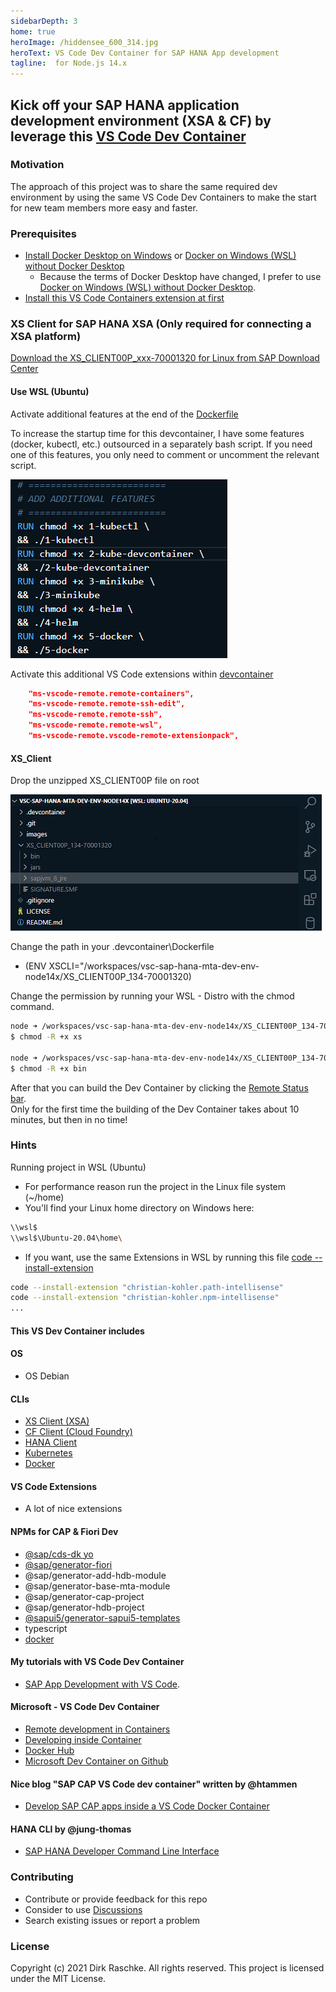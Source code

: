 ```yaml
---
sidebarDepth: 3
home: true                 
heroImage: /hiddensee_600_314.jpg
heroText: VS Code Dev Container for SAP HANA App development
tagline:  for Node.js 14.x
---
```


## Kick off your SAP HANA application development environment (XSA & CF) by leverage this [VS Code Dev Container](https://github.com/draschke/vsc-sap-hana-mta-dev-env-node14x/tree/master/.devcontainer)

### Motivation

The approach of this project was to share the same required dev environment by using the same VS Code Dev Containers to make the start for new team members more easy and faster.

### Prerequisites

- [Install Docker Desktop on Windows](https://docs.docker.com/docker-for-windows/install/) or [Docker on Windows (WSL) without Docker Desktop](https://dev.to/bowmanjd/install-docker-on-windows-wsl-without-docker-desktop-34m9)
  - Because the terms of Docker Desktop have changed, I prefer to use [Docker on Windows (WSL) without Docker Desktop](https://dev.to/bowmanjd/install-docker-on-windows-wsl-without-docker-desktop-34m9).
- [Install this VS Code Containers extension at first](https://code.visualstudio.com/docs/remote/containers-tutorial#_install-the-extension)

### XS Client for SAP HANA XSA (Only required for connecting a XSA platform)

[Download the XS_CLIENT00P_xxx-70001320 for Linux from SAP Download Center](https://launchpad.support.sap.com/#/softwarecenter/template/products/related/_APP=00200682500000001943&_EVENT=DISPHIER&HEADER=Y&FUNCTIONBAR=N&EVENT=TREE&NE=NAVIGATE&ENR=73554900100900001301&V=MAINT/SAP%20HANA%20PLATFORM%20EDITION%202.0)  

#### Use WSL (Ubuntu)

Activate additional features at the end of the [Dockerfile](https://github.com/draschke/vsc-sap-hana-mta-dev-env-node14x/blob/main/.devcontainer/Dockerfile)

To increase the startup time for this devcontainer, I have some features (docker, kubectl, etc.) outsourced in a separately bash script.
If you need one of this features, you only need to comment or uncomment the relevant script.

![Additional features](./config/images/additional-features.png)

Activate this additional VS Code extensions within [devcontainer](https://github.com/draschke/vsc-sap-hana-mta-dev-env-node14x/blob/main/.devcontainer/devcontainer.json)

```json
    "ms-vscode-remote.remote-containers",
    "ms-vscode-remote.remote-ssh-edit",
    "ms-vscode-remote.remote-ssh",
    "ms-vscode-remote.remote-wsl",
    "ms-vscode-remote.vscode-remote-extensionpack",
```

#### XS_Client

Drop the unzipped XS_CLIENT00P file on root

![XS Client](./config/images/node14.png)

Change the path in your .devcontainer\Dockerfile

- (ENV XSCLI="/workspaces/vsc-sap-hana-mta-dev-env-node14x/XS_CLIENT00P_134-70001320)

Change the permission by running your WSL - Distro with the chmod command.

```bash
node ➜ /workspaces/vsc-sap-hana-mta-dev-env-node14x/XS_CLIENT00P_134-70001320/bin (docs ✗)
$ chmod -R +x xs

node ➜ /workspaces/vsc-sap-hana-mta-dev-env-node14x/XS_CLIENT00P_134-70001320/sapjvm_8_jre/ (docs ✗)
$ chmod -R +x bin
```

After that you can build the Dev Container by clicking the [Remote Status bar](https://code.visualstudio.com/docs/remote/containers-tutorial#_check-installation).  
Only for the first time the building of the Dev Container takes about 10 minutes, but then in no time!

### Hints

Running project in WSL (Ubuntu)

- For performance reason run the project in the Linux file system (~/home)
- You'll find your Linux home directory on Windows here:
  
```bash
\\wsl$
\\wsl$\Ubuntu-20.04\home\
```

- If you want, use the same Extensions in WSL by running this file [code --install-extension](https://github.com/draschke/vsc-sap-hana-mta-dev-env-node14x/blob/main/install-extensions.txt)

```bash
code --install-extension "christian-kohler.path-intellisense"
code --install-extension "christian-kohler.npm-intellisense"
...
```

#### This VS Dev Container includes  

#### OS

- OS Debian

#### CLIs

- [XS Client (XSA)](https://launchpad.support.sap.com/#/softwarecenter/template/products/related/_APP=00200682500000001943&_EVENT=DISPHIER&HEADER=Y&FUNCTIONBAR=N&EVENT=TREE&NE=NAVIGATE&ENR=73554900100900001301&V=MAINT/SAP%20HANA%20PLATFORM%20EDITION%202.0)
- [CF Client (Cloud Foundry)](https://docs.cloudfoundry.org/cf-cli/install-go-cli.html#pkg-linux)
- [HANA Client](https://www.npmjs.com/package/hana-cli)
- [Kubernetes](https://kubernetes.io/docs/tasks/tools/install-kubectl-linux/)
- [Docker](https://code.visualstudio.com/docs/containers/choosing-dev-environment#_enabling-docker-cli-inside-a-remote-development-environment)

#### VS Code Extensions

- A lot of nice extensions
  
#### NPMs for CAP & Fiori Dev

- [@sap/cds-dk yo](https://www.npmjs.com/package/@sap/cds-dk)
- [@sap/generator-fiori](https://www.npmjs.com/package/@sap/generator-fiori)
- @sap/generator-add-hdb-module
- @sap/generator-base-mta-module
- @sap/generator-cap-project
- @sap/generator-hdb-project
- [@sapui5/generator-sapui5-templates](https://www.npmjs.com/package/@sapui5/generator-sapui5-templates)
- typescript
- [docker](https://docs.docker.com/get-docker/)

#### My tutorials with VS Code Dev Container

- [SAP App Development with VS Code](https://draschke.github.io/my-SAP-exercises-with-VSCode/).

#### Microsoft - VS Code Dev Container

- [Remote development in Containers](https://code.visualstudio.com/docs/remote/containers-tutorial)
- [Developing inside Container](https://code.visualstudio.com/docs/remote/containers)
- [Docker Hub](https://hub.docker.com/_/microsoft-vscode-devcontainers)
- [Microsoft Dev Container on Github](https://github.com/microsoft/vscode-dev-containers)  

#### Nice blog "SAP CAP VS Code dev container" written by @htammen

- [Develop SAP CAP apps inside a VS Code Docker Container](https://blogs.sap.com/2020/02/20/develop-sap-cap-apps-inside-a-vs-code-docker-container/)

#### HANA CLI by @jung-thomas

- [SAP HANA Developer Command Line Interface](https://github.com/SAP-samples/hana-developer-cli-tool-example)

### Contributing

- Contribute or provide feedback for this repo
- Consider to use [Discussions](https://github.com/draschke/vsc-sap-hana-mta-dev-env-node14x/discussions)
- Search existing issues or report a problem

### License

Copyright (c) 2021 Dirk Raschke. All rights reserved. This project is licensed under the MIT License.
